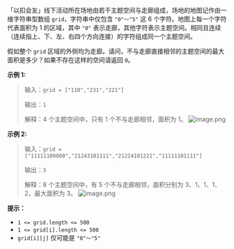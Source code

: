 「以扣会友」线下活动所在场地由若干主题空间与走廊组成，场地的地图记作由一维字符串型数组 `grid`，字符串中仅包含 `"0"～"5"` 这 6 个字符。地图上每一个字符代表面积为 1 的区域，其中 `"0"` 表示走廊，其他字符表示主题空间。相同且连续（连续指上、下、左、右四个方向连接）的字符组成同一个主题空间。

假如整个 `grid` 区域的外侧均为走廊。请问，不与走廊直接相邻的主题空间的最大面积是多少？如果不存在这样的空间请返回 `0`。

**示例 1:**
>输入：`grid = ["110","231","221"]`
>
>输出：`1`
>
>解释：4 个主题空间中，只有 1 个不与走廊相邻，面积为 1。
>![image.png](https://pic.leetcode-cn.com/1613708145-rscctN-image.png)


**示例 2:**
>输入：`grid = ["11111100000","21243101111","21224101221","11111101111"]`
>
>输出：`3`
>
>解释：8 个主题空间中，有 5 个不与走廊相邻，面积分别为 3、1、1、1、2，最大面积为 3。
>![image.png](https://pic.leetcode-cn.com/1613707985-KJyiXJ-image.png)


**提示：**
- `1 <= grid.length <= 500`
- `1 <= grid[i].length <= 500`
- `grid[i][j]` 仅可能是 `"0"～"5"`

